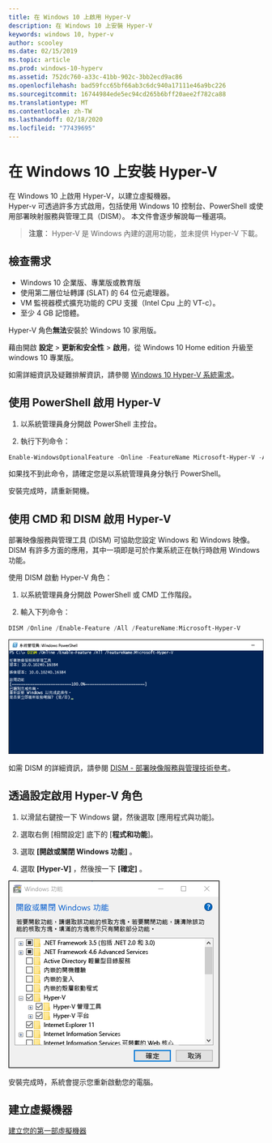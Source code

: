 ```yaml
---
title: 在 Windows 10 上啟用 Hyper-V
description: 在 Windows 10 上安裝 Hyper-V
keywords: windows 10, hyper-v
author: scooley
ms.date: 02/15/2019
ms.topic: article
ms.prod: windows-10-hyperv
ms.assetid: 752dc760-a33c-41bb-902c-3bb2ecd9ac86
ms.openlocfilehash: bad59fcc65bf66ab3c6dc940a17111e46a9bc226
ms.sourcegitcommit: 16744984ede5ec94cd265b6bff20aee2f782ca88
ms.translationtype: MT
ms.contentlocale: zh-TW
ms.lasthandoff: 02/18/2020
ms.locfileid: "77439695"
---
```

# <a name="install-hyper-v-on-windows-10"></a>在 Windows 10 上安裝 Hyper-V

在 Windows 10 上啟用 Hyper-V，以建立虛擬機器。  
Hyper-v 可透過許多方式啟用，包括使用 Windows 10 控制台、PowerShell 或使用部署映射服務與管理工具（DISM）。 本文件會逐步解說每一種選項。

> **注意︰** Hyper-V 是 Windows 內建的選用功能，並未提供 Hyper-V 下載。

## <a name="check-requirements"></a>檢查需求

* Windows 10 企業版、專業版或教育版
* 使用第二層位址轉譯 (SLAT) 的 64 位元處理器。
* VM 監視器模式擴充功能的 CPU 支援（Intel Cpu 上的 VT-c）。
* 至少 4 GB 記憶體。

Hyper-V 角色**無法**安裝於 Windows 10 家用版。

藉由開啟 **設定** > **更新和安全性** > **啟用**，從 Windows 10 Home edition 升級至 windows 10 專業版。

如需詳細資訊及疑難排解資訊，請參閱 [Windows 10 Hyper-V 系統需求](../reference/hyper-v-requirements.md)。

## <a name="enable-hyper-v-using-powershell"></a>使用 PowerShell 啟用 Hyper-V

1. 以系統管理員身分開啟 PowerShell 主控台。

2. 執行下列命令：

  ```powershell
  Enable-WindowsOptionalFeature -Online -FeatureName Microsoft-Hyper-V -All
  ```

  如果找不到此命令，請確定您是以系統管理員身分執行 PowerShell。

安裝完成時，請重新開機。

## <a name="enable-hyper-v-with-cmd-and-dism"></a>使用 CMD 和 DISM 啟用 Hyper-V

部署映像服務與管理工具 (DISM) 可協助您設定 Windows 和 Windows 映像。  DISM 有許多方面的應用，其中一項即是可於作業系統正在執行時啟用 Windows 功能。

使用 DISM 啟動 Hyper-V 角色：

1. 以系統管理員身分開啟 PowerShell 或 CMD 工作階段。

1. 輸入下列命令：

  ```powershell
  DISM /Online /Enable-Feature /All /FeatureName:Microsoft-Hyper-V
  ```

  ![顯示已啟用 Hyper-V 的主控台視窗。](media/dism_upd.png)

如需 DISM 的詳細資訊，請參閱 [DISM - 部署映像服務與管理技術參考](<https://docs.microsoft.com/previous-versions/windows/it-pro/windows-8.1-and-8/hh824821(v=win.10)>)。

## <a name="enable-the-hyper-v-role-through-settings"></a>透過設定啟用 Hyper-V 角色

1. 以滑鼠右鍵按一下 Windows 鍵，然後選取 \[應用程式與功能\]。

2. 選取右側 [相關設定] 底下的 [**程式和功能**]。 

3. 選取 **[開啟或關閉 Windows 功能]** 。

4. 選取 **[Hyper-V]** ，然後按一下 **[確定]** 。

![Windows 程式和功能對話方塊](media/enable_role_upd.png)

安裝完成時，系統會提示您重新啟動您的電腦。

## <a name="make-virtual-machines"></a>建立虛擬機器

[建立您的第一部虛擬機器](quick-create-virtual-machine.md)
